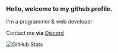 ### Hello, welcome to my github profile.
I'm a programmer & web developer

Contact me **via** [Discord](discord.com/users/869017147085557770/)




![GitHub Stats](https://github-readme-stats.vercel.app/api?username=InvalidDataStore&theme=midnight-purple)

